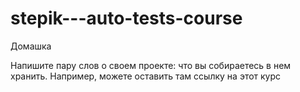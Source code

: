 # stepik---auto-tests-course
Домашка


Напишите пару слов о своем проекте: что вы собираетесь в нем хранить. Например, можете оставить там ссылку на этот курс
